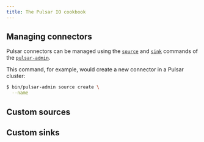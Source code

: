 ```yaml
---
title: The Pulsar IO cookbook
---
```


## Managing connectors

Pulsar connectors can be managed using the [`source`](../../reference/CliTools#pulsar-admin-source) and [`sink`](../../reference/CliTools#pulsar-admin-sink) commands of the [`pulsar-admin`](../../reference/CliTools#pulsar-admin).

This command, for example, would create a new connector in a Pulsar cluster:

```bash
$ bin/pulsar-admin source create \
  --name 
```

## Custom sources

## Custom sinks